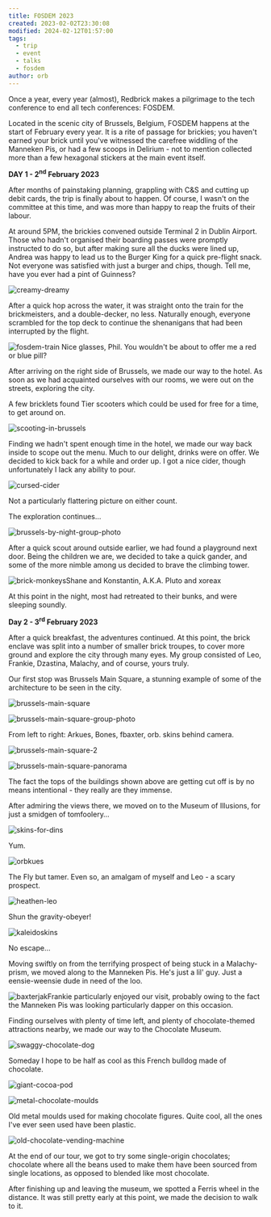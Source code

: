 ```yaml
---
title: FOSDEM 2023
created: 2023-02-02T23:30:08
modified: 2024-02-12T01:57:00
tags:
  - trip
  - event
  - talks
  - fosdem
author: orb
---
```


Once a year, every year (almost), Redbrick makes a pilgrimage to the tech conference to end all tech conferences: FOSDEM.

Located in the scenic city of Brussels, Belgium, FOSDEM happens at the start of February every year. It is a rite of passage for brickies; you haven't earned your brick until you've witnessed the carefree widdling of the Manneken Pis, or had a few scoops in Delirium - not to mention collected more than a few hexagonal stickers at the main event itself.

**DAY 1 - 2<sup>nd</sup> February 2023**

After months of painstaking planning, grappling with C&S and cutting up debit cards, the trip is finally about to happen. Of course, I wasn't on the committee at this time, and was more than happy to reap the fruits of their labour. 

At around 5PM, the brickies convened outside Terminal 2 in Dublin Airport. Those who hadn't organised their boarding passes were promptly instructed to do so, but after making sure all the ducks were lined up, Andrea was happy to lead us to the Burger King for a quick pre-flight snack. Not everyone was satisfied with just a burger and chips, though. Tell me, have you ever had a pint of Guinness?

![creamy-dreamy](../res/creamy-dreamy.jpg)

After a quick hop across the water, it was straight onto the train for the brickmeisters, and a double-decker, no less. Naturally enough, everyone scrambled for the top deck to continue the shenanigans that had been interrupted by the flight.

![fosdem-train](../res/fosdem-train.jpg)
Nice glasses, Phil. You wouldn't be about to offer me a red or blue pill?

After arriving on the right side of Brussels, we made our way to the hotel. As soon as we had acquainted ourselves with our rooms, we were out on the streets, exploring the city. 

A few bricklets found Tier scooters which could be used for free for a time, to get around on.

![scooting-in-brussels](../res/brussels-scooting.jpg)

Finding we hadn't spent enough time in the hotel, we made our way back inside to scope out the menu. Much to our delight, drinks were on offer. We decided to kick back for a while and order up. I got a nice cider, though unfortunately I lack any ability to pour.

![cursed-cider](../res/cursed-cider.jpg)

Not a particularly flattering picture on either count.

The exploration continues…

![brussels-by-night-group-photo](../res/brussels-by-night-group-photo.jpg)

After a quick scout around outside earlier, we had found a playground next door. Being the children we are, we decided to take a quick gander, and some of the more nimble among us decided to brave the climbing tower.

![brick-monkeys](../res/brick-monkeys.JPG)Shane and Konstantin, A.K.A. Pluto and xoreax

At this point in the night, most had retreated to their bunks, and were sleeping soundly.

**Day 2 - 3<sup>rd</sup> February 2023**

After a quick breakfast, the adventures continued. At this point, the brick enclave was split into a number of smaller brick troupes, to cover more ground and explore the city through many eyes. My group consisted of Leo, Frankie, Dzastina, Malachy, and of course, yours truly.

Our first stop was Brussels Main Square, a stunning example of some of the architecture to be seen in the city. 

![brussels-main-square](../res/brussels-main-square.jpg)

![brussels-main-square-group-photo](../res/brussels-main-square-group-photo.jpg)

From left to right: Arkues, Bones, fbaxter, orb. skins behind camera.

![brussels-main-square-2](../res/brussels-main-square-2.jpg)

![brussels-main-square-panorama](../res/brussels-main-square-panorama.jpg)

The fact the tops of the buildings shown above are getting cut off is by no means intentional - they really are they immense.

After admiring the views there, we moved on to the Museum of Illusions, for just a smidgen of tomfoolery…

![skins-for-dins](../res/skins-for-dins.jpg)

Yum.

![orbkues](../res/orbkues.jpg)

The Fly but tamer. Even so, an amalgam of myself and Leo - a scary prospect.

![heathen-leo](../res/heathen-arkues.jpg)

Shun the gravity-obeyer!

![kaleidoskins](../res/kaleidoskins.jpg)

No escape…

Moving swiftly on from the terrifying prospect of being stuck in a Malachy-prism, we moved along to the Manneken Pis. He's just a lil' guy. Just a eensie-weensie dude in need of the loo.

![baxterjak](../res/baxjak.jpg)Frankie particularly enjoyed our visit, probably owing to the fact the Manneken Pis was looking particularly dapper on this occasion. 

Finding ourselves with plenty of time left, and plenty of chocolate-themed attractions nearby, we made our way to the Chocolate Museum.

![swaggy-chocolate-dog](../res/chocolate-bulldog-swag.jpg)

Someday I hope to be half as cool as this French bulldog made of chocolate.

![giant-cocoa-pod](../res/cocoa-living.jpg)

![metal-chocolate-moulds](../res/metal-chocolate-moulds.jpg)

Old metal moulds used for making chocolate figures. Quite cool, all the ones I've ever seen used have been plastic.

![old-chocolate-vending-machine](../res/chocolate-vending-machine.jpg)

At the end of our tour, we got to try some single-origin chocolates; chocolate where all the beans used to make them have been sourced from single locations, as opposed to blended like most chocolate. 

After finishing up and leaving the museum, we spotted a Ferris wheel in the distance. It was still pretty early at this point, we made the decision to walk to it. 
